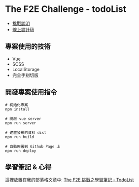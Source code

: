 # The F2E Challenge - todoList

- [挑戰說明](https://www.facebook.com/groups/173311386703334/permalink/179453469422459/)
- [線上設計稿](https://bit.ly/2HfaR2M)

## 專案使用的技術
- Vue
- SCSS
- LocalStorage
- 完全手刻切版

## 開發專案使用指令
```shell
# 初始化專案
npm install

# 開啟 vue server
npm run server

# 建置發布的資料 dist
npm run build

# 自動佈署到 Github Page 上
npm run deploy
```

## 學習筆記 & 心得
這裡放置在我的部落格文章中: [The F2E 挑戰之學習筆記 - TodoList]()

